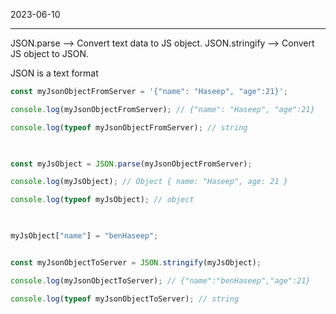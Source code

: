 2023-06-10

-----

JSON.parse      -->  Convert text data to JS object.
JSON.stringify  -->  Convert JS object to JSON.

JSON is a text format

```js
const myJsonObjectFromServer = '{"name": "Haseep", "age":21}';

console.log(myJsonObjectFromServer); // {"name": "Haseep", "age":21}

console.log(typeof myJsonObjectFromServer); // string

  

const myJsObject = JSON.parse(myJsonObjectFromServer);

console.log(myJsObject); // Object { name: "Haseep", age: 21 }

console.log(typeof myJsObject); // object

  

myJsObject["name"] = "benHaseep";


const myJsonObjectToServer = JSON.stringify(myJsObject);

console.log(myJsonObjectToServer); // {"name":"benHaseep","age":21}

console.log(typeof myJsonObjectToServer); // string
```


